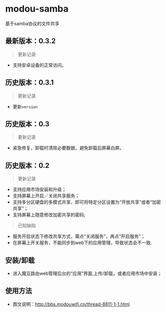 modou-samba
===========
基于samba协议的文件共享

最新版本：0.3.2
------------
>  更新记录

* 支持安卓设备的正常访问。

历史版本：0.3.1
------------
>  更新记录

* 更新`version`


历史版本：0.3
------------
>  更新记录

* 紧急修复，卸载时清除必要数据，避免卸载后屏幕白屏。

历史版本：0.2
------------
>  更新记录

* 支持应用市场安装和升级；
* 支持屏幕上开启／关闭共享服务；
* 支持多分区硬盘的多模式共享，即可将特定分区设置为“开放共享”或者“加密共享”；
* 支持屏幕上随意修改加密共享的密码;

>  已知缺陷

* 服务开启状态下修改共享方式，需点“关闭服务”，再点“开启服务”；
* 在屏幕上开关服务，不能同步到web下的应用管理，导致状态会不一致.

安装/卸载
--------
* 进入魔豆路由web管理后台的“应用”界面,上传/卸载，或者应用市场中安装；

使用方法
-------
* 图文说明：http://bbs.modouwifi.cn/thread-8611-1-1.html

